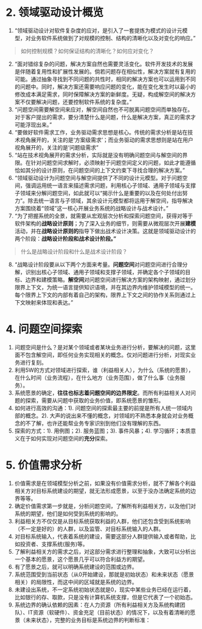 # 2. 领域驱动设计概览
1. “领域驱动设计对软件复杂度的应对，是引入了一套提炼为模式的设计元模型，对业务软件系统做到了对规模的控制、结构的清晰化以及对变化的响应。”
> 如何控制规模？如何保证结构的清晰化？如何应对变化？
2. “面对错综复杂的问题，解决方案自然也需要灵活变化。软件开发技术的发展是伴随着复用性和扩展性发展的。倘若问题存在相似性，解决方案就有复用的可能。通过抽象寻找到不同问题的共性时，相同的解决方案也可以运用到不同的问题中。同时，解决方案还需要响应问题的变化，能在变化发生时以最小的修改成本满足需求，同时保障解决方案的新鲜度。无疑，构成解空间的解决方案不仅要解决问题，还要控制软件系统的复杂度。”
3. “问题空间需要解空间来应对，解空间自然也不可脱离问题空间而单独存在。对于客户提出的需求，要分清楚什么是问题，什么是解决方案，真正的需求才可能浮现出来。”
4. “要做好软件需求工作，业务驱动需求思想是核心。传统的需求分析是站在技术视角展开的，关注的是‘方案级需求’；而业务驱动的需求思想则是站在用户视角展开的，关注的是‘问题级需求”
5. “站在技术视角展开的需求分析，实际就是没有明确问题空间与解空间的界限。在针对问题空间求解时，必须映射于问题空间定义的问题，如此才能遵循恰如其分的设计原则，在问题空间的上下文约束下寻找合理的解决方案。”
6. “领域驱动设计为问题空间与解空间提供了不同的设计元模型。对于问题空间，强调运用统一语言来描述需求问题，利用核心子领域、通用子领域与支撑子领域来分解问题空间，如此就可以“揭示什么是重要的以及在何处付出努力”。除去统一语言与子领域，其余设计元模型都将运用于解空间，指导解决方案围绕着“领域”这一核心开展业务系统的战略设计与战术设计。”
7. “为了把握系统的全景，就需要从宏观层次分析和探索问题空间，获得对等于软件架构的**战略设计原则**；为了深入业务的细节，则需要从微观层次开展**建模**活动，并在**战略设计原则的**指导下做出战术设计决策。这就是领域驱动设计的两个阶段：**战略设计阶段和战术设计阶段。”**
> 什么是战略设计阶段和什么是战术设计阶段？
8. “战略设计阶段要从以下两个方面来考量。**问题空间**对问题空间进行合理分解，识别出核心子领域、通用子领域和支撑子领域，并确定各个子领域的目标、边界和建模策略。**解空间**对问题空间进行解决方案的架构映射，通过划分限界上下文，为统一语言提供知识语境，并在其边界内维护领域模型的统一。每个限界上下文的内部有着自己的架构，限界上下文之间的协作关系则通过上下文映射来体现和表达。”
# 4. 问题空间探索
1. 问题空间是什么？是对某个领域或者某块业务进行分析，要解决的问题，这里面不包含解空间，即任何业务实现相关的概念。仅对问题进行分析，对现实业务进行复刻。
2. 利用5W的方式对领域进行探索，谁（利益相关人），为什么（系统的愿景），在什么时间（业务流程），在什么地方（业务范围），做了什么事（业务服务）。
3. 系统愿景的确定，**往往也标志着问题空间的边界限定**。而所有利益相关人对问题的探索，需要从问题中获取的业务价值，即系统愿景的雏形。
4. 如何进行高效的沟通：1). 问题空间的探索最主要的前提是所有人统一领域内部的概念。2). 大声的说出来不懂的概念，对领域的不熟悉本身就会对业务概念的不了解，也许还能帮业务专家识别到他们没有理解的东西。
5. 探索的方式：1). 用例图；2). 服务蓝图；3). 事件风暴；4). 学习循环；本质意义在于如何实现对问题空间的**充分**探索。
# 5. 价值需求分析
1. 价值需求是在领域模型分析之前，如果没有价值需求分析，就不了解各个利益相关方对目标系统建设的期望，就无法形成愿景，以至于没办法确定系统的边界等等。
2. 确定价值需求第一步就是，分析问题空间，了解所有利益相关方，以及他们对系统的期望，他们是如何受到系统的影响的。
3. 利益相关方不仅仅是从目标系统获取利益的人群，他们还包含受到系统影响（不一定是好的）的人群，以及监管、对目标系统输入的人群。
4. 对目标系统输入，代表着系统的建设，需要这部分人群提供输入或者帮助，比如投资者、支撑系统(服务)等。
5. 了解利益相关方的需求之后，对这部分需求进行整理和抽象，大致可以分析出一个基本的愿景，这个愿景几乎可以符合利益方的期望。
6. 有了愿景之后，就可以明确系统建设的范围或边界。 
7. 系统范围受到当前状态（从0开始建设，那就是初始状态）和未来状态（愿景相关）的局限性，而这中间的区域就是系统的边界。
8. 未建设出系统，不一定系统初始状态就是0，现实中某些业务已经在运行着，比如银行的存、取款，只是没有计算机系统支撑，但是它代表了一个初始态。
9. 系统边界的确认依赖的因素：在人力资源（所有利益相关方及系统构建团队）、IT资源（软硬件）、资金充足（目前状态）的情况下，以及有着清晰的愿景（未来状态），完整的业务目标是系统边界的判断标准：
